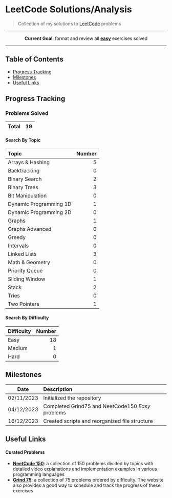# LeetCode Solutions/Analysis

> Collection of my solutions to [LeetCode](https://leetcode.com) problems

---
<p align="center"> <strong>Current Goal</strong>: format and review all <b><u>easy</u></b> exercises solved<p>  

---

## Table of Contents
  - [Progress Tracking](#progress-tracking)
  - [Milestones](#milestones)
  - [Useful Links](#useful-links)

## Progress Tracking

### Problems Solved

| Total | 19 |
|:---:|:---:|

#### Search By Topic

| Topic | Number |
|:---|---:|
| Arrays & Hashing | 5 |
| Backtracking | 0 |
| Binary Search | 2 |
| Binary Trees | 3 |
| Bit Manipulation | 0 |
| Dynamic Programming 1D | 1 |
| Dynamic Programming 2D | 0 |
| Graphs | 1 |
| Graphs Advanced | 0 |
| Greedy | 0 |
| Intervals | 0 |
| Linked Lists | 3 |
| Math & Geometry | 0 |
| Priority Queue | 0 |
| Sliding Window | 1 |
| Stack | 2 |
| Tries | 0 |
| Two Pointers | 1 |

#### Search By Difficulty

| Difficulty | Number |
|:---|---:|
| Easy | 18 |
| Medium | 1 |
| Hard | 0 |

## Milestones

| Date | Description |
|:------:|:-------------|
| 02/11/2023 | Initialized the repository |
| 04/12/2023 | Completed Grind75 and NeetCode150 _Easy_ problems |
| 16/12/2023 | Created scripts and reorganized file structure |

## Useful Links

#### Curated Problems

- **[NeetCode 150](https://neetcode.io/practice)**: a collection of 150 problems divided by topics with detailed video explanations and implementation examples in various programming languages
- **[Grind 75](https://www.techinterviewhandbook.org/grind75?weeks=28&hours=40)**: a collection of 75 problems ordered by difficulty. The website also provides a good way to schedule and track the progress of these exercises